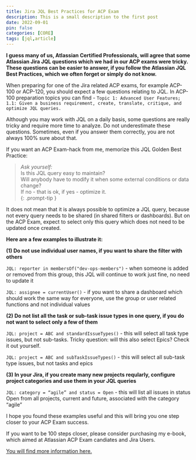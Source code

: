 ```yaml
---
title: Jira JQL Best Practices for ACP Exam
description: This is a small description to the first post
date: 2022-09-01
pin: false
categories: [CORE]
tags: [jql,article]
---
```

**I guess many of us, Atlassian Certified Professionals, will agree that some Atlassian Jira JQL questions which we had in our ACP exams were tricky. These questions can be easier to answer, if you follow the Atlassian JQL Best Practices, which we often forget or simply do not know.**

When preparing for one of the Jira related ACP exams, for example ACP-100 or ACP-120, you should expect a few questions relating to JQL. In ACP-100 preparation topics you can find - `Topic 1: Advanced User Features; 1.1: Given a business requirement, create, translate, critique, and optimize JQL queries.`

Although you may work with JQL on a daily basis, some questions are really tricky and require more time to analyze. Do not underestimate these questions. Sometimes, even if you answer them correctly, you are not always 100% sure about that.

If you want an ACP Exam-hack from me, memorize this JQL Golden Best Practice:
>_Ask yourself:_  
>Is this JQL query easy to maintain?  
>Will anybody have to modify it when some external conditions or data change?  
>If no - that is ok, if yes - optimize it.  
{: .prompt-tip }

It does not mean that it is always possible to optimize a JQL query, because not every query needs to be shared (in shared filters or dashboards). But on the ACP Exam, expect to select only this query which does not need to be updated once created.

**Here are a few examples to illustrate it:**

**(1) Do not use individual user names, if you want to share the filter with others**

`JQL: reporter in membersOf("dev-ops-members")` - when someone is added or removed from this group, this JQL will continue to work just fine, no need to update it

`JQL: assignee = currentUser()` - if you want to share a dashboard which should work the same way for everyone, use the group or user related functions and not individual values

**(2) Do not list all the task or sub-task issue types in one query, if you do not want to select only a few of them**

`JQL: project = ABC and standardIssueTypes()` - this will select all task type issues, but not sub-tasks. Tricky question: will this also select Epics? Check it out yourself.

`JQL: project = ABC and subTaskIssueTypes()` - this will select all sub-task type issues, but not tasks and epics

**(3) In your Jira, if you create many new projects reqularly, configure project categories and use them in your JQL queries**

`JQL: category = “agile” and status = Open` - this will list all issues in status Open from all projects, current and future, associated with the category “agile”  

I hope you found these examples useful and this will bring you one step closer to your ACP Exam success.

If you want to be 100 steps closer, please consider purchasing my e-book, which aimed at Atlassian ACP Exam candiates and Jira Users.

[You will find more information here.](https://jlabnotes.com/jql-cookbook/)